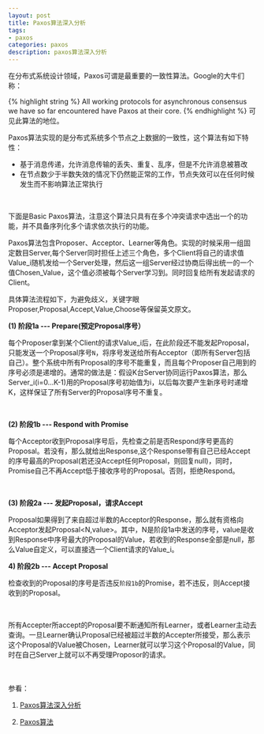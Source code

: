 ```yaml
---
layout: post
title: Paxos算法深入分析
tags:
- paxos
categories: paxos
description: paxos算法深入分析
---
```


在分布式系统设计领域，Paxos可谓是最重要的一致性算法。Google的大牛们称：

<!-- more -->
{% highlight string %}
All working protocols for asynchronous consensus we have so far encountered have Paxos at their core.
{% endhighlight %}
可见此算法的地位。

Paxos算法实现的是分布式系统多个节点之上数据的一致性，这个算法有如下特性：

* 基于消息传递，允许消息传输的丢失、重复、乱序，但是不允许消息被篡改
* 在节点数少于半数失效的情况下仍然能正常的工作，节点失效可以在任何时候发生而不影响算法正常执行

<br />

下面是Basic Paxos算法，注意这个算法只具有在多个冲突请求中选出一个的功能，并不具备序列化多个请求依次执行的功能。

Paxos算法包含Proposer、Acceptor、Learner等角色。实现的时候采用一组固定数目Server,每个Server同时担任上述三个角色，多个Client将自己的请求值Value_i随机发给一个Server处理，然后这一组Server经过协商后得出统一的一个值Chosen_Value，这个值必须被每个Server学习到。同时回复给所有发起请求的Client。

具体算法流程如下，为避免歧义，关键字眼Proposer,Proposal,Accept,Value,Choose等保留英文原文。


**(1) 阶段1a --- Prepare(预定Proposal序号）**

每个Proposer拿到某个Client的请求Value_i后，在此阶段还不能发起Proposal，只能发送一个Proposal序号```N```，将序号发送给所有Acceptor（即所有Server包括自己）。整个系统中所有Proposal的序号不能重复，而且每个Proposer自己用到的序号必须是递增的。通常的做法是：假设K台Server协同运行Paxos算法，那么Server_i(i=0...K-1)用的Proposal序号初始值为i，以后每次要产生新序号时递增K，这样保证了所有Server的Proposal序号不重复。

<br />

**(2) 阶段1b --- Respond with Promise**
 
每个Acceptor收到Proposal序号后，先检查之前是否Respond序号更高的Proposal。若没有，那么就给出Response,这个Response带有自己已经Accept的序号最高的Proposal(若还没Accept任何Proposal，则回复null)，同时，Promise自己不再Accept低于接收序号的Proposal。否则，拒绝Respond。

<br />

**(3) 阶段2a --- 发起Proposal，请求Accept**

Proposal如果得到了来自超过半数的Acceptor的Response，那么就有资格向Acceptor发起Proposal<N,value>。其中，N是阶段1a中发送的序号，value是收到Response中序号最大的Proposal的Value，若收到的Response全部是null，那么Value自定义，可以直接选一个Client请求的Value_i。


**4) 阶段2b --- Accept Proposal**

检查收到的Proposal的序号是否违反```阶段1b```的Promise，若不违反，则Accept接收到的Proposal。


<br />

所有Accepter所accept的Proposal要不断通知所有Learner，或者Learner主动去查询。一旦Learner确认Proposal已经被超过半数的Accepter所接受，那么表示这个Proposal的Value被Chosen，Learner就可以学习这个Proposal的Value，同时在自己Server上就可以不再受理Proposor的请求。




<br />
<br />
参看：

1. [Paxos算法深入分析](http://blog.csdn.net/anderscloud/article/details/7175209)

2. [Paxos算法](https://zh.wikipedia.org/zh-cn/Paxos%E7%AE%97%E6%B3%95)



<br />
<br />
<br />


